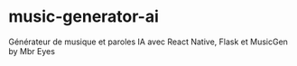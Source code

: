 # music-generator-ai
Générateur de musique et paroles IA avec React Native, Flask et MusicGen by Mbr Eyes
